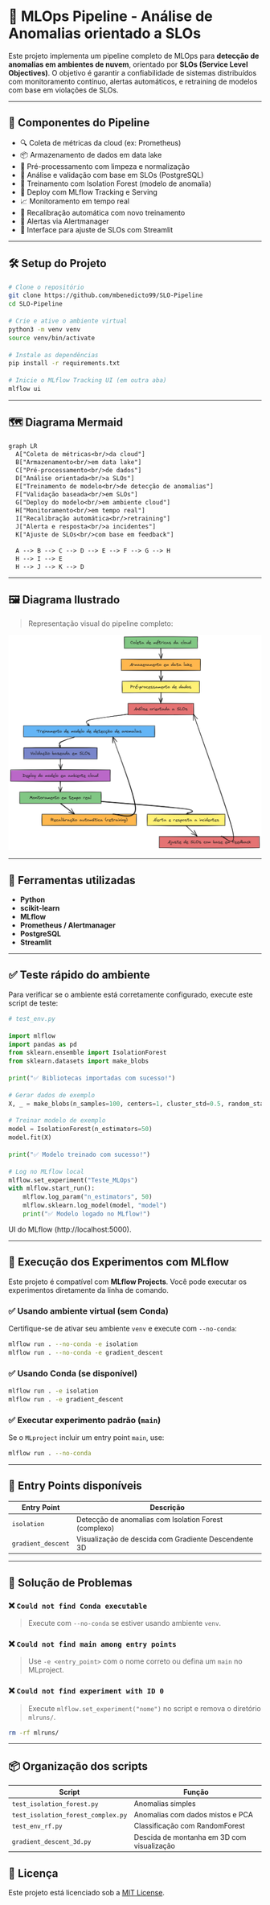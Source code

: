 # 🧠 MLOps Pipeline - Análise de Anomalias orientado a SLOs

Este projeto implementa um pipeline completo de MLOps para **detecção de anomalias em ambientes de nuvem**, orientado por **SLOs (Service Level Objectives)**. O objetivo é garantir a confiabilidade de sistemas distribuídos com monitoramento contínuo, alertas automáticos, e retraining de modelos com base em violações de SLOs.

---

## 📌 Componentes do Pipeline

- 🔍 Coleta de métricas da cloud (ex: Prometheus)
- 📦 Armazenamento de dados em data lake
- 🧼 Pré-processamento com limpeza e normalização
- 🎯 Análise e validação com base em SLOs (PostgreSQL)
- 🧠 Treinamento com Isolation Forest (modelo de anomalia)
- 🚀 Deploy com MLflow Tracking e Serving
- 📈 Monitoramento em tempo real
- 🔁 Recalibração automática com novo treinamento
- 🚨 Alertas via Alertmanager
- 👤 Interface para ajuste de SLOs com Streamlit

---

## 🛠️ Setup do Projeto

```bash
# Clone o repositório
git clone https://github.com/mbenedicto99/SLO-Pipeline
cd SLO-Pipeline

# Crie e ative o ambiente virtual
python3 -m venv venv
source venv/bin/activate

# Instale as dependências
pip install -r requirements.txt

# Inicie o MLflow Tracking UI (em outra aba)
mlflow ui
```

---

## 🗺️ Diagrama Mermaid

```mermaid
graph LR
  A["Coleta de métricas<br/>da cloud"]
  B["Armazenamento<br/>em data lake"]
  C["Pré-processamento<br/>de dados"]
  D["Análise orientada<br/>a SLOs"]
  E["Treinamento de modelo<br/>de detecção de anomalias"]
  F["Validação baseada<br/>em SLOs"]
  G["Deploy do modelo<br/>em ambiente cloud"]
  H["Monitoramento<br/>em tempo real"]
  I["Recalibração automática<br/>retraining"]
  J["Alerta e resposta<br/>a incidentes"]
  K["Ajuste de SLOs<br/>com base em feedback"]

  A --> B --> C --> D --> E --> F --> G --> H
  H --> I --> E
  H --> J --> K --> D
```

---

## 🖼️ Diagrama Ilustrado

> Representação visual do pipeline completo:

![Pipeline MLOps](./MLOps-SLO.png)

---

## 🧪 Ferramentas utilizadas

- **Python**
- **scikit-learn**
- **MLflow**
- **Prometheus / Alertmanager**
- **PostgreSQL**
- **Streamlit**

---

## ✅ Teste rápido do ambiente

Para verificar se o ambiente está corretamente configurado, execute este script de teste:

```python
# test_env.py

import mlflow
import pandas as pd
from sklearn.ensemble import IsolationForest
from sklearn.datasets import make_blobs

print("✅ Bibliotecas importadas com sucesso!")

# Gerar dados de exemplo
X, _ = make_blobs(n_samples=100, centers=1, cluster_std=0.5, random_state=42)

# Treinar modelo de exemplo
model = IsolationForest(n_estimators=50)
model.fit(X)

print("✅ Modelo treinado com sucesso!")

# Log no MLflow local
mlflow.set_experiment("Teste_MLOps")
with mlflow.start_run():
    mlflow.log_param("n_estimators", 50)
    mlflow.sklearn.log_model(model, "model")
    print("✅ Modelo logado no MLflow!")
```

UI do MLflow (http://localhost:5000).

---

## 🚀 Execução dos Experimentos com MLflow

Este projeto é compatível com **MLflow Projects**. Você pode executar os experimentos diretamente da linha de comando.

### ✅ Usando ambiente virtual (sem Conda)

Certifique-se de ativar seu ambiente `venv` e execute com `--no-conda`:

```bash
mlflow run . --no-conda -e isolation
mlflow run . --no-conda -e gradient_descent
```

### ✅ Usando Conda (se disponível)

```bash
mlflow run . -e isolation
mlflow run . -e gradient_descent
```

### ✅ Executar experimento padrão (`main`)

Se o `MLproject` incluir um entry point `main`, use:

```bash
mlflow run . --no-conda
```

---

## 🧪 Entry Points disponíveis

| Entry Point       | Descrição                                              |
|-------------------|--------------------------------------------------------|
| `isolation`       | Detecção de anomalias com Isolation Forest (complexo) |
| `gradient_descent`| Visualização de descida com Gradiente Descendente 3D  |

---

## 🧹 Solução de Problemas

### ❌ `Could not find Conda executable`
> Execute com `--no-conda` se estiver usando ambiente `venv`.

### ❌ `Could not find main among entry points`
> Use `-e <entry_point>` com o nome correto ou defina um `main` no MLproject.

### ❌ `Could not find experiment with ID 0`
> Execute `mlflow.set_experiment("nome")` no script e remova o diretório `mlruns/`.

```bash
rm -rf mlruns/
```

---

## 📦 Organização dos scripts

| Script                              | Função                                     |
|-------------------------------------|--------------------------------------------|
| `test_isolation_forest.py`          | Anomalias simples                          |
| `test_isolation_forest_complex.py`  | Anomalias com dados mistos e PCA           |
| `test_env_rf.py`                    | Classificação com RandomForest             |
| `gradient_descent_3d.py`            | Descida de montanha em 3D com visualização |

## 📜 Licença

Este projeto está licenciado sob a [MIT License](LICENSE).
